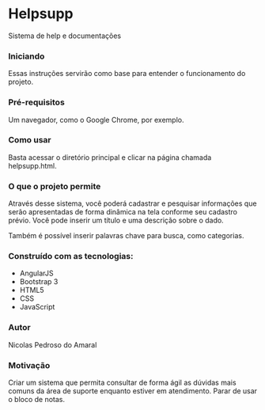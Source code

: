 # Helpsupp
Sistema de help e documentações

### Iniciando
Essas instruções servirão como base para entender o funcionamento do projeto.

### Pré-requisitos
Um navegador, como o Google Chrome, por exemplo.

### Como usar
Basta acessar o diretório principal e clicar na página chamada helpsupp.html.

### O que o projeto permite
Através desse sistema, você poderá cadastrar e pesquisar informações que serão apresentadas de forma dinâmica na tela conforme seu cadastro prévio.
Você pode inserir um título e uma descrição sobre o dado.

Também é possível inserir palavras chave para busca, como categorias.

### Construído com as tecnologias:
* AngularJS 
* Bootstrap 3
* HTML5
* CSS
* JavaScript

### Autor
Nicolas Pedroso do Amaral

### Motivação
Criar um sistema que permita consultar de forma ágil as dúvidas mais comuns da área de suporte enquanto estiver em atendimento.
Parar de usar o bloco de notas.
